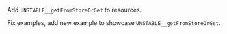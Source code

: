 Add `UNSTABLE__getFromStoreOrGet` to resources.

Fix examples, add new example to showcase `UNSTABLE__getFromStoreOrGet`.
